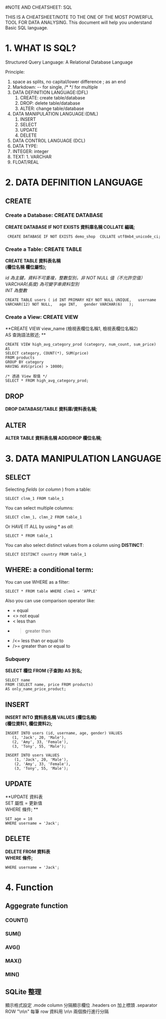 #NOTE AND CHEATSHEET: SQL

THIS IS A CHEATSHEET/NOTE TO THE ONE OF THE MOST POWERFUL TOOL FOR DATA ANALYSING. This document will help you understand Basic SQL language.

# 1. WHAT IS SQL?

Structured Query Language: A Relational Database Language

Principle:
1. space as splits, no capital/lower difference ; as an end
2. Markdown: -- for single, /* */ for multiple 
3. DATA DEFINITION LANGUAGE:(DFL)
    1. CREATE: create table/database
    2. DROP: delete table/database
    3. ALTER: change table/database
5. DATA MANIPULATION LANGUAGE:(DML)
    1. INSERT
    2. SELECT
    3. UPDATE
    4. DELETE
7. DATA CONTROL LANGUAGE (DCL)
8. DATA TYPE:
  1. INTEGER: integer
  2. TEXT:
    1. VARCHAR
  4. FLOAT/REAL

# 2. DATA DEFINITION LANGUAGE
## CREATE
### Create a Database: CREATE DATABASE

**CREATE DATABASE IF NOT EXISTS 資料庫名稱 
COLLATE 編碼;**

` CREATE DATABASE IF NOT EXISTS demo_shop 
  COLLATE utf8mb4_unicode_ci;`


### Create a Table: CREATE TABLE

**CREATE TABLE 資料表名稱   
(欄位名稱 欄位屬性);**

*id 為主鍵，資料不可重複，整數型別，非 NOT NULL 值（不允許空值）  
VARCHAR(長度) 為可變字串資料型別  
INT 為整數*

`CREATE TABLE users (
    id INT PRIMARY KEY NOT NULL UNIQUE,  
    username VARCHAR(12) NOT NULL,  
    age INT,  
    gender VARCHAR(6)  
);`

### Create a View: CREATE VIEW

**CREATE VIEW view_name (檢視表欄位名稱1, 檢視表欄位名稱2)  
AS 查詢語法敘述; **


```/* 創建 View 檢視表 */
CREATE VIEW high_avg_category_prod (category, num_count, sum_price)
AS
SELECT category, COUNT(*), SUM(price)
FROM products
GROUP BY category
HAVING AVG(price) > 10000;

/* 透過 View 取值 */
SELECT * FROM high_avg_category_prod;
```

## DROP
**DROP DATABASE/TABLE 資料庫/資料表名稱;**

## ALTER
**ALTER TABLE 資料表名稱 ADD/DROP 欄位名稱;**

# 3. DATA MANIPULATION LANGUAGE

## SELECT

Selecting *fields* (or *column* ) from a table:

`SELECT clnm_1 FROM table_1`

You can select multiple columns:

`SELECT clmn_1, clmn_2 FROM table_1`

Or HAVE IT ALL by using * as *all*:

`SELECT * FROM table_1`

You can also select distinct values from a column using **DISTINCT**:

`SELECT DISTINCT country FROM table_1`

## WHERE: a conditional term:

You can use WHERE as a filter:

`SELECT * FROM table WHERE clmn1 = 'APPLE'`

Also you can use comparison operator like:
- = equal
- <> not equal
- < less than
- > greater than
- /<= less than or equal to
- />= greater than or equal to


### Subquery

**SELECT 欄位
FROM (子查詢) AS 別名;**

```
SELECT name
FROM (SELECT name, price FROM products)
AS only_name_price_product;

```
## INSERT

**INSERT INTO 資料表名稱 VALUES (欄位名稱)  
(欄位資料1, 欄位資料2);**

```
INSERT INTO users (id, username, age, gender) VALUES
   (1, 'Jack', 20, 'Male'), 
   (2, 'Amy', 33, 'Female'), 
   (3, 'Tony', 55, 'Male');
```

```
INSERT INTO users VALUES  
    (1, 'Jack', 20, 'Male'),
    (2, 'Amy', 33, 'Female'),
    (3, 'Tony', 55, 'Male');
```

## UPDATE

**UPDATE 資料表  
SET 屬性 = 更新值  
WHERE 條件;  **

```UPDATE users  
SET age = 18  
WHERE username = 'Jack';
```

## DELETE

**DELETE FROM 資料表  
WHERE 條件;**

```DELETE FROM users  
WHERE username = 'Jack';
```


# 4. Function

## Aggegrate function

### COUNT()
### SUM()
### AVG()
### MAX()
### MIN()

## SQLite 整理

 顯示格式設定
.mode column 分隔顯示欄位
.headers on 加上標頭
.separator ROW "\n\n" 每筆 row 資料用 \n\n 兩個換行進行分隔

